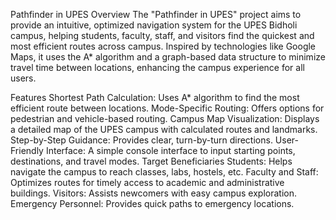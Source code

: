 Pathfinder in UPES
Overview
The "Pathfinder in UPES" project aims to provide an intuitive, optimized navigation system for the UPES Bidholi campus, helping students, faculty, staff, and visitors find the quickest and most efficient routes across campus. Inspired by technologies like Google Maps, it uses the A* algorithm and a graph-based data structure to minimize travel time between locations, enhancing the campus experience for all users.

Features
Shortest Path Calculation: Uses A* algorithm to find the most efficient route between locations.
Mode-Specific Routing: Offers options for pedestrian and vehicle-based routing.
Campus Map Visualization: Displays a detailed map of the UPES campus with calculated routes and landmarks.
Step-by-Step Guidance: Provides clear, turn-by-turn directions.
User-Friendly Interface: A simple console interface to input starting points, destinations, and travel modes.
Target Beneficiaries
Students: Helps navigate the campus to reach classes, labs, hostels, etc.
Faculty and Staff: Optimizes routes for timely access to academic and administrative buildings.
Visitors: Assists newcomers with easy campus exploration.
Emergency Personnel: Provides quick paths to emergency locations.

